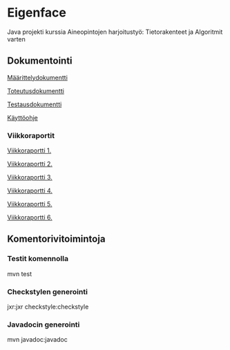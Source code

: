 # Eigenface
Java projekti kurssia Aineopintojen harjoitustyö: Tietorakenteet ja Algoritmit varten 

## Dokumentointi

[Määrittelydokumentti](https://github.com/tvaskisalo/Eigenface/blob/master/Dokumentaatio/M%C3%A4%C3%A4rittelydokumentti.md)

[Toteutusdokumentti](https://github.com/tvaskisalo/Eigenface/blob/master/Dokumentaatio/Toteutusdokumentti.md)

[Testausdokumentti](https://github.com/tvaskisalo/Eigenface/blob/master/Dokumentaatio/Testausdokumentti.md)

[Käyttöohje](https://github.com/tvaskisalo/Eigenface/blob/master/Dokumentaatio/Kayttoohje.md)

### Viikkoraportit

[Viikkoraportti 1.](https://github.com/tvaskisalo/Eigenface/blob/master/Dokumentaatio/Viikkoraportti%201.md)

[Viikkoraportti 2.](https://github.com/tvaskisalo/Eigenface/blob/master/Dokumentaatio/Viikkoraportti%202.md)

[Viikkoraportti 3.](https://github.com/tvaskisalo/Eigenface/blob/master/Dokumentaatio/Viikkoraportti%203.md)

[Viikkoraportti 4.](https://github.com/tvaskisalo/Eigenface/blob/master/Dokumentaatio/Viikkoraportti%204.md)

[Viikkoraportti 5.](https://github.com/tvaskisalo/Eigenface/blob/master/Dokumentaatio/Viikkoraportti%205.md)

[Viikkoraportti 6.](https://github.com/tvaskisalo/Eigenface/blob/master/Dokumentaatio/Viikkoraportti%206.md)


## Komentorivitoimintoja

### Testit komennolla
mvn test

### Checkstylen generointi
jxr:jxr checkstyle:checkstyle

### Javadocin generointi
mvn javadoc:javadoc
